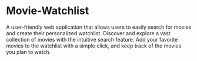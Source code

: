 # Movie-Watchlist
A user-friendly web application that allows users to easily search for movies and create their personalized watchlist. Discover and explore a vast collection of movies with the intuitive search feature. Add your favorite movies to the watchlist with a simple click, and keep track of the movies you plan to watch. 
